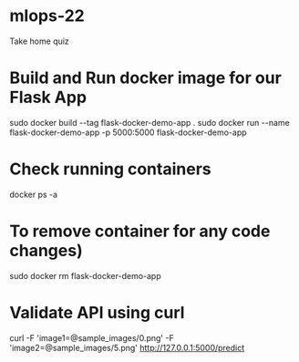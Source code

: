 # mlops-22
Take home quiz

# Build and Run docker image for our Flask App
sudo docker build --tag flask-docker-demo-app .
sudo docker run --name flask-docker-demo-app -p 5000:5000 flask-docker-demo-app

# Check running containers
docker ps -a


# To remove container for any code changes)
sudo docker rm flask-docker-demo-app

# Validate API using curl
curl -F 'image1=@sample_images/0.png' -F 'image2=@sample_images/5.png'  http://127.0.0.1:5000/predict